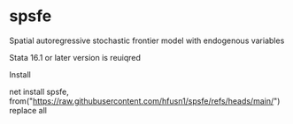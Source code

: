 # spsfe
Spatial autoregressive stochastic frontier model with endogenous variables

Stata 16.1 or later version is reuiqred

Install

net install spsfe, from("https://raw.githubusercontent.com/hfusn1/spsfe/refs/heads/main/") replace all

